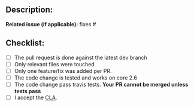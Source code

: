 ## Description:

**Related issue (if applicable):** fixes #<Tasmota issue number goes here>

## Checklist:
  - [ ] The pull request is done against the latest dev branch
  - [ ] Only relevant files were touched
  - [ ] Only one feature/fix was added per PR.
  - [ ] The code change is tested and works on core 2.6
  - [ ] The code change pass travis tests. **Your PR cannot be merged unless tests pass**
  - [ ] I accept the [CLA](https://github.com/arendst/Tasmota/blob/development/CONTRIBUTING.md#contributor-license-agreement-cla).
